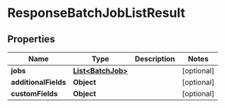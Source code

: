 

# ResponseBatchJobListResult

## Properties

Name | Type | Description | Notes
------------ | ------------- | ------------- | -------------
**jobs** | [**List&lt;BatchJob&gt;**](BatchJob.md) |  |  [optional]
**additionalFields** | **Object** |  |  [optional]
**customFields** | **Object** |  |  [optional]




